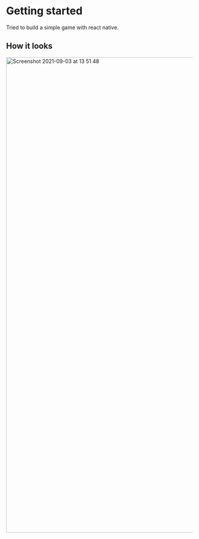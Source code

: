 # Getting started

Tried to build a simple game with react native.

## How it looks

<img width="1280" alt="Screenshot 2021-09-03 at 13 51 48" src="https://user-images.githubusercontent.com/32538678/132053435-0a979af1-18c7-4213-8e14-ba48a15ee494.png">

